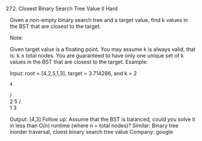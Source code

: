 272. Closest Binary Search Tree Value II
Hard

Given a non-empty binary search tree and a target value, find k values in the BST that are closest to the target.

Note:

Given target value is a floating point.
You may assume k is always valid, that is: k ≤ total nodes.
You are guaranteed to have only one unique set of k values in the BST that are closest to the target.
Example:

Input: root = [4,2,5,1,3], target = 3.714286, and k = 2

    4
   / \
  2   5
 / \
1   3

Output: [4,3]
Follow up:
Assume that the BST is balanced, could you solve it in less than O(n) runtime (where n = total nodes)?
Similar: Binary tree inorder traversal, cloest binary search tree value
Company: google
